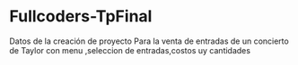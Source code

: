 # Fullcoders-TpFinal
Datos de  la creación de proyecto  Para la venta de entradas de un concierto de Taylor 
con menu ,seleccion de entradas,costos uy cantidades


